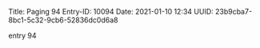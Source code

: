 Title: Paging 94
Entry-ID: 10094
Date: 2021-01-10 12:34
UUID: 23b9cba7-8bc1-5c32-9cb6-52836dc0d6a8

entry 94

